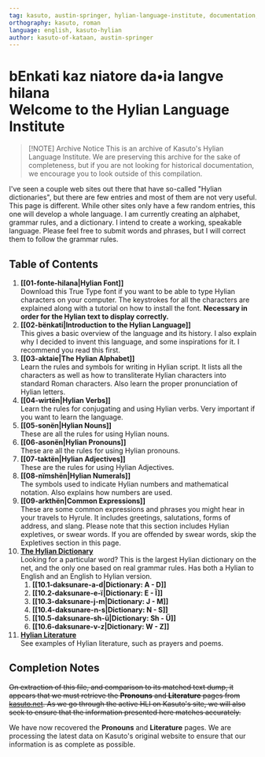 ```yaml
---
tag: kasuto, austin-springer, hylian-language-institute, documentation, archive,  welcome
orthography: kasuto, roman
language: english, kasuto-hylian
author: kasuto-of-kataan, austin-springer
---
```

# <span class="hylian_kas">bEnkati kaz niatore da•ia langve hilana</span><br>Welcome to the Hylian Language Institute

> [!NOTE] Archive Notice
> This is an archive of Kasuto's Hylian Language Institute. We are preserving this archive for the sake of completeness, but if you are not looking for historical documentation, we encourage you to look outside of this compilation.

I've seen a couple web sites out there that have so-called "Hylian dictionaries", but there are few entries and most of them are not very useful. This page is different. While other sites only have a few random entries, this one will develop a whole language. I am currently creating an alphabet, grammar rules, and a dictionary. I intend to create a working, speakable language. Please feel free to submit words and phrases, but I will correct them to follow the grammar rules.

## Table of Contents

1. **[[01-fonte-hilana|Hylian Font]]**<br>Download this True Type font if you want to be able to type Hylian characters on your computer. The keystrokes for all the characters are explained along with a tutorial on how to install the font. **Necessary in order for the Hylian text to display correctly.**
2. **[[02-bënkati|Introduction to the Hylian Language]]**<br>This gives a basic overview of the language and its history. I also explain why I decided to invent this language, and some inspirations for it. I recommend you read this first.
3. **[[03-aktaie|The Hylian Alphabet]]**<br>Learn the rules and symbols for writing in Hylian script. It lists all the characters as well as how to transliterate Hylian characters into standard Roman characters. Also learn the proper pronunciation of Hylian letters.
4. **[[04-wirtën|Hylian Verbs]]**<br>Learn the rules for conjugating and using Hylian verbs. Very important if you want to learn the language.
5. **[[05-sonën|Hylian Nouns]]**<br>These are all the rules for using Hylian nouns.
6. **[[06-asonën|Hylian Pronouns]]**<br>These are all the rules for using Hylian pronouns.
7. **[[07-taktën|Hylian Adjectives]]**<br>These are the rules for using Hylian Adjectives.
8. **[[08-nïmshën|Hylian Numerals]]**<br>The symbols used to indicate Hylian numbers and mathematical notation. Also explains how numbers are used.
9. **[[09-arkthën|Common Expressions]]**<br>These are some common expressions and phrases you might hear in your travels to Hyrule. It includes greetings, salutations, forms of address, and slang. Please note that this section includes Hylian expletives, or swear words. If you are offended by swear words, skip the Expletives section in this page.
10. **[The Hylian Dictionary](archival/kasuto_hli/10.0-daksunare)**<br>Looking for a particular word? This is the largest Hylian dictionary on the net, and the only one based on real grammar rules. Has both a Hylian to English and an English to Hylian version.
	1. **[[10.1-daksunare-a-d|Dictionary: A - D]]**
	2. **[[10.2-daksunare-e-ï|Dictionary: E - Ï]]**
	3. **[[10.3-daksunare-j-m|Dictionary: J - M]]**
	4. **[[10.4-daksunare-n-s|Dictionary: N - S]]**
	5. **[[10.5-daksunare-sh-ü|Dictionary: Sh - Ü]]**
	6. **[[10.6-daksunare-v-z|Dictionary: W - Z]]**
11. **[Hylian Literature](archival/kasuto_hli/11-lërdishe)**<br>See examples of Hylian literature, such as prayers and poems.

## Completion Notes

~~On extraction of this file, and comparison to its matched text dump, it appears that we must retrieve the **Pronouns** and **Literature** pages from [kasuto.net](http://kasuto.net). As we go through the active HLI on Kasuto's site, we will also seek to ensure that the information presented here matches accurately.~~

We have now recovered the **Pronouns** and **Literature** pages. We are processing the latest data on Kasuto's original website to ensure that our information is as complete as possible.
